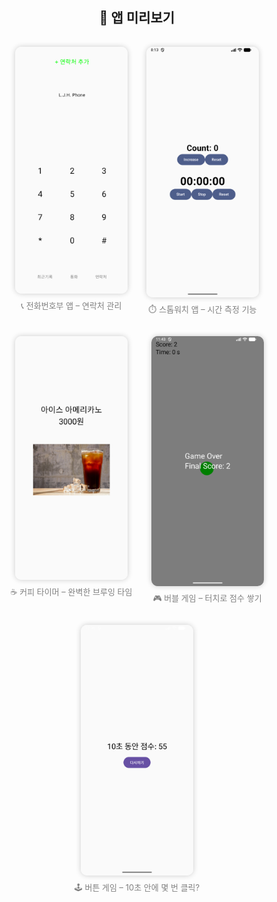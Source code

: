 <h2 align="center">🌟 앱 미리보기</h2>

<div align="center" style="display:flex; flex-wrap:wrap; justify-content:center;">

  <div style="margin:15px; text-align:center;">
    <img src="app/Screenshot_20251029_171325.png" alt="전화번호부" width="180" style="border-radius:10px; box-shadow:0 0 8px rgba(0,0,0,0.2); margin-bottom:6px;"/>
    <p style="font-size:13px; color:gray; margin:0;">📞 전화번호부 앱 – 연락처 관리</p>
  </div>

  <div style="margin:15px; text-align:center;">
    <img src="app/Screenshot_20251029_171324.png" alt="스톱워치" width="180" style="border-radius:10px; box-shadow:0 0 8px rgba(0,0,0,0.2); margin-bottom:6px;"/>
    <p style="font-size:13px; color:gray; margin:0;">⏱️ 스톱워치 앱 – 시간 측정 기능</p>
  </div>

  <div style="margin:15px; text-align:center;">
    <img src="app/Screenshot_20251029_171323.png" alt="커피" width="180" style="border-radius:10px; box-shadow:0 0 8px rgba(0,0,0,0.2); margin-bottom:6px;"/>
    <p style="font-size:13px; color:gray; margin:0;">☕ 커피 타이머 – 완벽한 브루잉 타임</p>
  </div>

  <div style="margin:15px; text-align:center;">
    <img src="app/Screenshot_20251029_204310.png" alt="버블 게임" width="180" style="border-radius:10px; box-shadow:0 0 8px rgba(0,0,0,0.2); margin-bottom:6px;"/>
    <p style="font-size:13px; color:gray; margin:0;">🎮 버블 게임 – 터치로 점수 쌓기</p>
  </div>

  <div style="margin:15px; text-align:center;">
    <img src="app/Screenshot_20251029_213614.png" alt="버튼 게임" width="180" style="border-radius:10px; box-shadow:0 0 8px rgba(0,0,0,0.2); margin-bottom:6px;"/>
    <p style="font-size:13px; color:gray; margin:0;">🕹️ 버튼 게임 – 10초 안에 몇 번 클릭?</p>
  </div>

</div>
